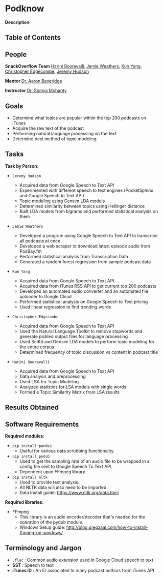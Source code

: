 # Podknow
**Description**

## Table of Contents

 ## People
 **SnackOverflow Team** [Harini Booravalli](https://github.com/HariniBooravalli), [Jamie Weathers](https://github.com/jwthrs), [Kun Yang](https://github.com/kunyang6), [Christopher Edgecombe](https://github.com/credgeco), [Jeremy Hudson](https://github.com/JeremyHudson43)

 **Mentor** [Dr. Aaron Beveridge](https://github.com/aabeveridge)

 **Instructor** [Dr. Somya Mohanty](https://github.com/somyamohanty)

 ## Goals
- Determine what topics are popular within the top 200 podcasts on iTunes 
- Acquire the raw text of the podcast
- Performing natural language processing on the text
- Determine best method of topic modeling
     
 ## Tasks
 
   **Task by Person:**
  - ``Jeremy Hudson``
     - Acquired data from Google Speech to Text API 
     - Experimented with different speech to text engines (PocketSphinx and Google Speech to Text API)
     - Topic modeling using Gensim LDA models 
     - Determined similarity between topics using Hellinger distance
     - Built LDA models from bigrams and performed statistical analysis on them 
     
  - ``Jamie Weathers``
     - Developed a program using Google Speech to Text API to transcribe all podcasts at once 
     - Developed a web scraper to download latest episode audio from PodBay.fm
     - Performed statistical analysis from Transcription Data
     - Generated a random forest regression from sample podcast data 
     
  - ``Kun Yang``
     - Acquired data from Google Speech to Text API 
     - Acquired data from iTunes RSS API to get current top 200 podcasts 
     - Developed an automated audio converter and an automated file uploader to Google Cloud
     - Performed statistical analysis on Google Speech to Text pricing 
     - Used linear regression to find trending words 
     
      
  - ``Christopher Edgecombe``
     - Acquired data from Google Speech to Text API 
     - Used the Natural Language Toolkit to remove stopwords and generate pickled output files for language processing 
     - Used SciKit and Gensim LDA models to perform topic modeling for the entire corpus
     - Determined frequency of topic discussion vs content in podcast title 
     
  - ``Harini Booravalli``
     - Acquired data from Google Speech to Text API 
     - Data analysis and preprocessing 
     - Used LSA for Topic Modeling
     - Analyzed statistics for LSA models with single words 
     - Formed a Topic Similarity Matrix from LSA results 
     
 ## Results Obtained 


     
 ## Software Requirements
**Required modules:**
  - ``pip install pandas``
     - Useful for various data scrubbing functionality.
  - ``pip install pydub``
     - Used to get the sampling rate of an audio file to be wrapped in a config file sent to Google Speech To Text API.
     - Dependent upon FFmpeg library.
  - ``pip install nltk``
     - Used to provide text analysis.
     - All NLTK data will also need to be imported.
     - Data Install guide: https://www.nltk.org/data.html     
     
 **Required libraries:**
  - FFmpeg
     - This library is an audio encoder/decoder that's needed for the operation of the pydub module.
     - Windows Setup guide: http://blog.gregzaal.com/how-to-install-ffmpeg-on-windows/

 ## Terminology and Jargon
  - ``.flac`` : Common audio extension used in Google Cloud speech to text
  - **SST** : Speech to text
  - **iTunes ID** : An ID associated to many podcast authors from iTunes API
